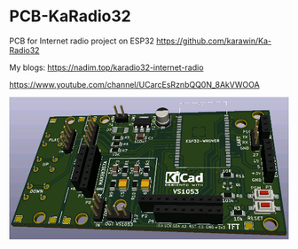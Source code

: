 # PCB-KaRadio32
PCB for Internet radio project on ESP32
https://github.com/karawin/Ka-Radio32

My blogs:
https://nadim.top/karadio32-internet-radio

https://www.youtube.com/channel/UCarcEsRznbQQ0N_8AkVWOOA

![alt text](images/pcb_kr_v5_02.jpg "Описание будет тут")
